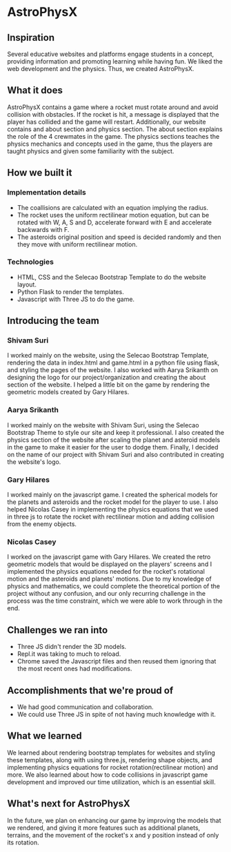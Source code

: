 # AstroPhysX
## **Inspiration**
Several educative websites and platforms engage students in a concept, providing information and promoting learning while having fun. We liked the web development and the physics. Thus, we created AstroPhysX.

## **What it does**
AstroPhysX contains a game where a rocket must rotate around and avoid collision with obstacles. If the rocket is hit, a message is displayed that the player has collided and the game will restart. Additionally, our website contains and about section and physics section. The about section explains the role of the 4 crewmates in the game. The physics sections teaches the physics mechanics and concepts used in the game, thus the players are taught physics and given some familiarity with the subject.

## **How we built it**
### Implementation details
- The coallisions are calculated with an equation implying the radius.
- The rocket uses the uniform rectilinear motion equation, but can be rotated with W, A, S and D, accelerate forward with E and accelerate backwards with F.
- The asteroids original position and speed is decided randomly and then they move with uniform rectilinear motion.

### Technologies
- HTML, CSS and the Selecao Bootstrap Template to do the website layout. 
- Python Flask to render the templates.
- Javascript with Three JS to do the game.


## Introducing the team
### **Shivam Suri**
I worked mainly on the website, using the Selecao Bootstrap Template, rendering the data in index.html and game.html in a python file using flask, and styling the pages of the website. I also worked with Aarya Srikanth on designing the logo for our project/organization and creating the about section of the website. I helped a little bit on the game by rendering the geometric models created by Gary Hilares.

### **Aarya Srikanth**
I worked mainly on the website with Shivam Suri, using the Selecao Bootstrap Theme to style our site and keep it professional. I also created the physics section of the website after scaling the planet and asteroid models in the game to make it easier for the user to dodge them. Finally, I decided on the name of our project with Shivam Suri and also contributed in creating the website's logo.

### **Gary Hilares**
I worked mainly on the javascript game. I created the spherical models for the planets and asteroids and the rocket model for the player to use. I also helped Nicolas Casey in implementing the physics equations that we used in three js to rotate the rocket with rectilinear motion and adding collision from the enemy objects. 

### **Nicolas Casey**
I worked on the javascript game with Gary Hilares. We created the retro geometric models that would be displayed on the players' screens and I implemented the physics equations needed for the rocket's rotational motion and the asteroids and planets' motions. Due to my knowledge of physics and mathematics, we could complete the theoretical portion of the project without any confusion, and our only recurring challenge in the process was the time constraint, which we were able to work through in the end.

## **Challenges we ran into**
- Three JS didn't render the 3D models.
- Repl.it was taking to much to reload.
- Chrome saved the Javascript files and then reused them ignoring that the most recent ones had modifications.

## **Accomplishments that we're proud of**
- We had good communication and collaboration.
- We could use Three JS in spite of not having much knowledge with it.

## **What we learned**
We learned about rendering bootstrap templates for websites and styling these templates, along with using three.js, rendering shape objects, and implementing physics equations for rocket rotation(rectilinear motion) and more. We also learned about how to code collisions in javascript game development and improved our time utilization, which is an essential skill. 

## **What's next for AstroPhysX**
In the future, we plan on enhancing our game by improving the models that we rendered, and giving it more features such as additional planets, terrains, and the movement of the rocket's x and y position instead of only its rotation. 
